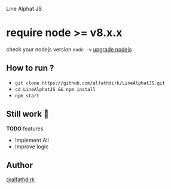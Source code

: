 Line Alphat JS

# require node >= v8.x.x
check your nodejs version
`node -v`
[upgrade nodejs](https://google.com/)


How to run ?
------
- `git clone https://github.com/alfathdirk/LineAlphatJS.git`
- `cd LineAlphatJS && npm install`
- `npm start`


Still work :construction_worker:
----
**TODO** features
- Implement All 
- Improve logic

Author
------
[@alfathdirk](https://instagram.com/alfathdirk)
